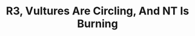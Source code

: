 ---
title: R3, Vultures Are Circling, And NT Is Burning
type: round
cinematic: "videos/intro-3.mp4"
---